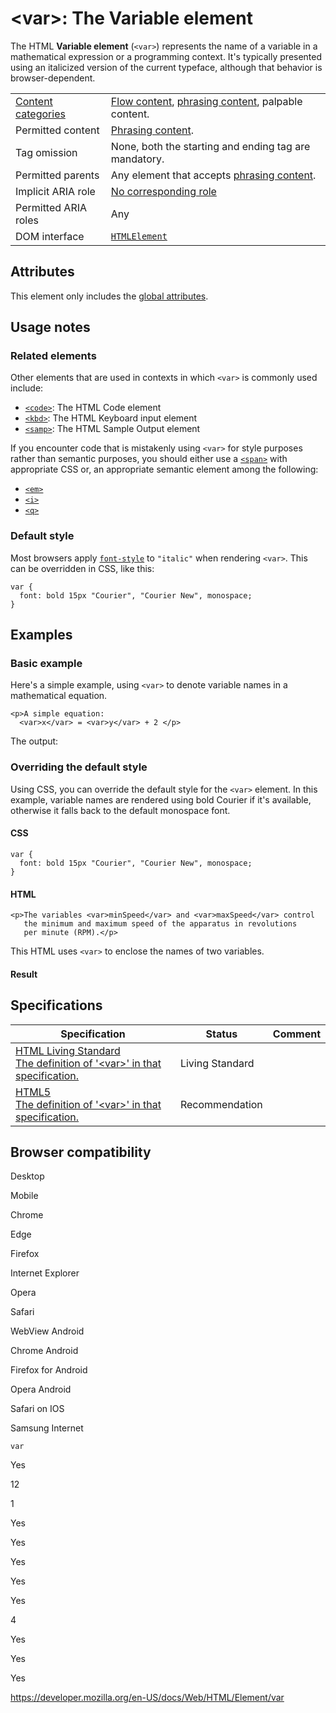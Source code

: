 &lt;var&gt;: The Variable element
=================================

The HTML **Variable element** (`<var>`) represents the name of a variable in a mathematical expression or a programming context. It's typically presented using an italicized version of the current typeface, although that behavior is browser-dependent.

<table><tbody><tr class="odd"><td><a href="https://developer.mozilla.org/en-US/docs/Web/Guide/HTML/Content_categories">Content categories</a></td><td><a href="https://developer.mozilla.org/en-US/docs/Web/Guide/HTML/Content_categories#flow_content">Flow content</a>, <a href="https://developer.mozilla.org/en-US/docs/Web/Guide/HTML/Content_categories#phrasing_content">phrasing content</a>, palpable content.</td></tr><tr class="even"><td>Permitted content</td><td><a href="https://developer.mozilla.org/en-US/docs/Web/Guide/HTML/Content_categories#phrasing_content">Phrasing content</a>.</td></tr><tr class="odd"><td>Tag omission</td><td>None, both the starting and ending tag are mandatory.</td></tr><tr class="even"><td>Permitted parents</td><td>Any element that accepts <a href="https://developer.mozilla.org/en-US/docs/Web/Guide/HTML/Content_categories#phrasing_content">phrasing content</a>.</td></tr><tr class="odd"><td>Implicit ARIA role</td><td><a href="https://www.w3.org/TR/html-aria/#dfn-no-corresponding-role">No corresponding role</a></td></tr><tr class="even"><td>Permitted ARIA roles</td><td>Any</td></tr><tr class="odd"><td>DOM interface</td><td><a href="https://developer.mozilla.org/en-US/docs/Web/API/HTMLElement"><code>HTMLElement</code></a></td></tr></tbody></table>

Attributes
----------

This element only includes the [global attributes](../global_attributes).

Usage notes
-----------

### Related elements

Other elements that are used in contexts in which `<var>` is commonly used include:

-   [`<code>`](code): The HTML Code element
-   [`<kbd>`](kbd): The HTML Keyboard input element
-   [`<samp>`](samp): The HTML Sample Output element

If you encounter code that is mistakenly using `<var>` for style purposes rather than semantic purposes, you should either use a [`<span>`](span) with appropriate CSS or, an appropriate semantic element among the following:

-   [`<em>`](em)
-   [`<i>`](i)
-   [`<q>`](q)

### Default style

Most browsers apply [`font-style`](https://developer.mozilla.org/en-US/docs/Web/CSS/font-style) to `"italic"` when rendering `<var>`. This can be overridden in CSS, like this:

    var {
      font: bold 15px "Courier", "Courier New", monospace;
    }

Examples
--------

### Basic example

Here's a simple example, using `<var>` to denote variable names in a mathematical equation.

    <p>A simple equation:
      <var>x</var> = <var>y</var> + 2 </p>

The output:

### Overriding the default style

Using CSS, you can override the default style for the `<var>` element. In this example, variable names are rendered using bold Courier if it's available, otherwise it falls back to the default monospace font.

#### CSS

    var {
      font: bold 15px "Courier", "Courier New", monospace;
    }

#### HTML

    <p>The variables <var>minSpeed</var> and <var>maxSpeed</var> control
       the minimum and maximum speed of the apparatus in revolutions
       per minute (RPM).</p>

This HTML uses `<var>` to enclose the names of two variables.

#### Result

Specifications
--------------

<table><thead><tr class="header"><th>Specification</th><th>Status</th><th>Comment</th></tr></thead><tbody><tr class="odd"><td><a href="https://html.spec.whatwg.org/multipage/text-level-semantics.html#the-var-element">HTML Living Standard<br />
<span class="small">The definition of '&lt;var&gt;' in that specification.</span></a></td><td><span class="spec-living">Living Standard</span></td><td></td></tr><tr class="even"><td><a href="https://www.w3.org/TR/html52/textlevel-semantics.html#the-var-element">HTML5<br />
<span class="small">The definition of '&lt;var&gt;' in that specification.</span></a></td><td><span class="spec-rec">Recommendation</span></td><td></td></tr></tbody></table>

Browser compatibility
---------------------

Desktop

Mobile

Chrome

Edge

Firefox

Internet Explorer

Opera

Safari

WebView Android

Chrome Android

Firefox for Android

Opera Android

Safari on IOS

Samsung Internet

`var`

Yes

12

1

Yes

Yes

Yes

Yes

Yes

4

Yes

Yes

Yes

<a href="https://developer.mozilla.org/en-US/docs/Web/HTML/Element/var" class="_attribution-link">https://developer.mozilla.org/en-US/docs/Web/HTML/Element/var</a>
